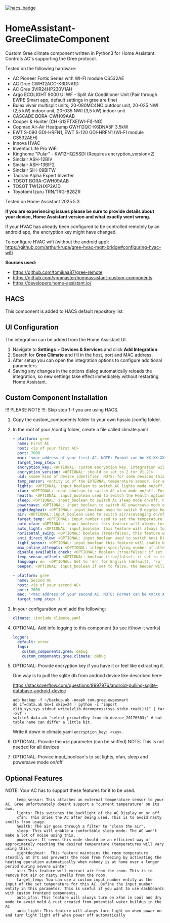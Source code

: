 [![hacs_badge](https://img.shields.io/badge/HACS-Default-orange.svg?style=for-the-badge)](https://github.com/hacs/integration)

# HomeAssistant-GreeClimateComponent
Custom Gree climate component written in Python3 for Home Assistant. Controls AC's supporting the Gree protocol.

Tested on the following hardware:
- AC Pioneer Fortis Series with WI-FI module CS532AE
- AC Gree GWH12ACC-K6DNA1D
- AC Gree 3VIR24HP230V1AH
- Argo ECOLIGHT 9000 UI WF - Split Air Conditioner Unit (Pair through EWPE Smart app, default settings in gree are fine)
- Bulex vivair multisplit units; 20-080MC4NO outdoor unit, 20-025 NWI (2,5 kW) indoor unit, 20-035 NWI (3,5 kW) indoor unit
- CASCADE BORA-CWH09AAB
- Cooper & Hunter (CH-S12FTXE(WI-FI)-NG)
- Copmax Air-Air Heatpump GWH12QC-K6DNA5F 3.5kW
- EWT S-090 GDI-HRFN1, EWT S-120 GDI-HRFN1 (WI-FI module CS532AEH)
- Innova HVAC
- Inventor Life Pro WiFi
- Kinghome "Pular" - KW12HQ25SDI (Requires encryption_version=2)
- Sinclair ASH-12BIV
- Sinclair ASH-13BIF2
- Sinclair SIH-09BITW
- Tadiran Alpha Expert Inverter
- TOSOT BORA-GWH09AAB
- TOSOT TW12HXP2A1D
- Toyotomi Izuru TRN/TRG-828ZR

Tested on Home Assistant 2025.5.3.

**If you are experiencing issues please be sure to provide details about your device, Home Assistant version and what exactly went wrong.**

 If your HVAC has already been configured to be controlled remotely by an android app, the encryption key might have changed.

 To configure HVAC wifi (without the android app): https://github.com/arthurkrupa/gree-hvac-mqtt-bridge#configuring-hvac-wifi

**Sources used:**
 - https://github.com/tomikaa87/gree-remote
 - https://github.com/vpnmaster/homeassistant-custom-components
 - https://developers.home-assistant.io/

## HACS
This component is added to HACS default repository list.

## UI Configuration
The integration can be added from the Home Assistant UI.
1. Navigate to **Settings** > **Devices & Services** and click **Add Integration**.
2. Search for **Gree Climate** and fill in the host, port and MAC address.
3. After setup you can open the integration options to configure additional parameters.
4. Saving any changes in the options dialog automatically reloads the
   integration, so new settings take effect immediately without
   restarting Home Assistant.

## Custom Component Installation
!!! PLEASE NOTE !!!: Skip step 1 if you are using HACS.

1. Copy the custom_components folder to your own hassio /config folder.

2. In the root of your /config folder, create a file called climate.yaml

   ```yaml
   - platform: gree
     name: First AC
     host: <ip of your first AC>
     port: 7000
     mac: '<mac address of your first AC. NOTE: Format can be XX:XX:XX:XX:XX:XX, XX-XX-XX-XX-XX-XX or xxxxxxxxxxxx depending on your model>'
     target_temp_step: 1
     encryption_key: <OPTIONAL: custom encryption key. Integration will try to get key from device if empty>
     encryption_version: <OPTIONAL: should be set to 2 for V1.21>
     uid: <some kind of device identifier. NOTE: for some devices this is optional>
     temp_sensor: <entity id of the EXTERNAL temperature sensor. For example: sensor.bedroom_temperature>
     lights: <OPTIONAL: input_boolean to switch AC lights mode on/off. For example: input_boolean.first_ac_lights>
     xfan: <OPTIONAL: input_boolean to switch AC xfan mode on/off. For example: input_boolean.first_ac_xfan>
     health: <OPTIONAL: input_boolean used to switch the Health option on/off of your first AC. For example: input_boolean.first_ac_health>
     sleep: <OPTIONAL: input_boolean to switch AC sleep mode on/off. For example: input_boolean.first_ac_sleep>
     powersave: <OPTIONAL: input_boolean to switch AC powersave mode on/off. For example: input_boolean.first_ac_powersave>
     eightdegheat: <OPTIONAL: input_boolean used to switch 8 degree heating on/off on your first AC>
     air: <OPTIONAL: input_boolean used to switch air/scavenging on/off on your first AC>
     target_temp: <OPTIONAL: input_number used to set the temperature of your first AC>
     auto_xfan: <OPTIONAL: input_boolean: this feature will always turn on xFan in cool and dry mode to avoid mold & rust created from potential water buildup in the AC>
     auto_light: <OPTIONAL: input_boolean: this feature will always turn light on when power on and turn light light off when power off automatically>
     horizontal_swing: <OPTIONAL: boolean (true/false); this feature will enable horizontal swing on devices that have this functionality. This feature replaces presets in the UI>
     anti_direct_blow: <OPTIONAL: input_boolean used to switch Anti Direct Blow feature on devices devices that have this functionality. Until next release, it should be set only when device   has this feature. For example: input_boolean.first_ac_anti_direct_blow>
     light_sensor: <OPTIONAL: input_boolean this feature will enable built-in light sensor.>
     max_online_attempts: <OPTIONAL: integer specifying number of attempts to connect to the device before it goes into the unavailable state>
     disable_available_check: <OPTIONAL: boolean (true/false): if set to true device is always available in Home Assistant, useful for automation, device never goes into an unavailable state>
     temp_sensor_offset: <OPTIONAL: boolean (true/false): if set to true, the temperature sensor in the device will be offset by -40C when displayed in HA. If set to false, no offset will be applied. If not set, the script will try to determine the offset automatically>
     language: en  <OPTIONAL: Set to 'en' for English (default), 'ru' for Russian, 'pl' for Polish, 'de' for German, 'hu' for Hungarian, 'he' for Hebrew, 'ro' for Romanian, 'it' for Italian>
     beeper: <OPTIONAL: input_boolean if set to false, the beeper will be disables and all commands will be silent. For example: input_boolean.first_ac_beeper>

   - platform: gree
     name: Second AC
     host: <ip of your second AC>
     port: 7000
     mac: '<mac address of your second AC. NOTE: Format can be XX:XX:XX:XX:XX:XX or XX-XX-XX-XX-XX-XX depending on your model>'
     target_temp_step: 1
   ```

3. In your configuration.yaml add the following:

   ```yaml
   climate: !include climate.yaml
   ```

4. OPTIONAL: Add info logging to this component (to see if/how it works)

   ```yaml
   logger:
     default: error
     logs:
       custom_components.gree: debug
       custom_components.gree.climate: debug
   ```

5. OPTIONAL: Provide encryption key if you have it or feel like extracting it.

   One way is to pull the sqlite db from android device like described here:

   https://stackoverflow.com/questions/9997976/android-pulling-sqlite-database-android-device

   ```
   adb backup -f ~/backup.ab -noapk com.gree.ewpesmart
   dd if=data.ab bs=1 skip=24 | python -c "import zlib,sys;sys.stdout.write(zlib.decompress(sys.stdin.read()))" | tar -xvf -
   sqlite3 data.ab 'select privateKey from db_device_20170503;' # but table name can differ a little bit.
   ```

   Write it down in climate.yaml `encryption_key: <key>`.

6. OPTIONAL: Provide the `uid` parameter (can be sniffed) NOTE: This is not needed for all devices

7. OPTIONAL: Provice input_boolean's to set lights, xfan, sleep and powersave mode on/off.

## Optional Features
NOTE: Your AC has to support these features for it to be used.
```
     temp_sensor: This attaches an external temperature sensor to your AC. Gree unfortunately doesnt support a "current temperature" on its own.
     lights: This switches the backlight of the AC Display on or off
     xfan: This dries the AC after being used. This is to avoid nasty smells from usage.
     health: The air goes through a filter to "clean the air".
     sleep: This will enable a comfortable sleep mode. The AC won't make a lot of noise using this.
     powersave: It seems this mode should be an efficient way of approximately reaching the desired temperature (temperatures will vary using this).
     eightdegheat:  This feature maintains the room temperature steadily at 8°C and prevents the room from freezing by activating the heating operation automatically when nobody is at home over a longer period during severe winter
     air: This feature will extract air from the room. This is to remove hot air or nasty smells from the room.
     target_temp: You can use a custom input_number entity as the input of the set temperature for this AC. Define the input_number entity in this parameter. This is useful if you want to use dashboards with custom frontend components.
     auto_xfan: This feature will always turn on xFan in cool and dry mode to avoid mold & rust created from potential water buildup in the AC
     auto_light: This feature will always turn light on when power on and turn light light off when power off automatically
```

